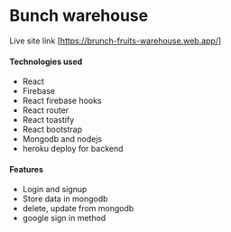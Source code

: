 # Bunch warehouse 
Live site link [https://brunch-fruits-warehouse.web.app/]

#### Technologies used
* React
* Firebase 
* React firebase hooks
* React router
* React toastify
* React bootstrap
* Mongodb and nodejs
* heroku deploy for backend

#### Features
* Login and signup 
* Store data in mongodb
* delete, update from mongodb
* google sign in method